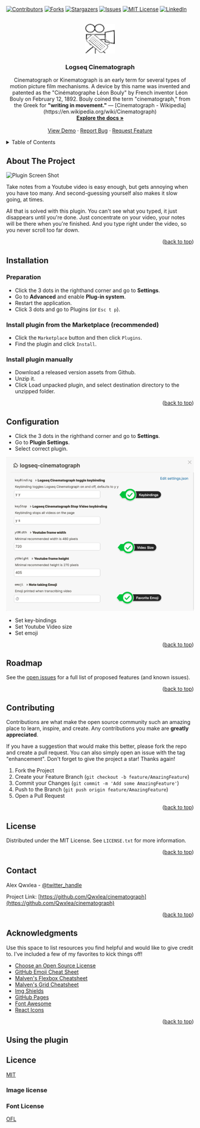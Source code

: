 <div id="top"></div>
<!--
*** Thanks for checking out the logseq-cinematograph. If you have a suggestion
*** that would make this better, please fork the repo and create a pull request
*** or simply open an issue with the tag "enhancement".
*** Don't forget to give the project a star!
*** Thanks again! Now go create something AMAZING! :D
-->



<!-- PROJECT SHIELDS -->
<!--
*** I'm using markdown "reference style" links for readability.
*** Reference links are enclosed in brackets [ ] instead of parentheses ( ).
*** See the bottom of this document for the declaration of the reference variables
*** for contributors-url, forks-url, etc. This is an optional, concise syntax you may use.
*** https://www.markdownguide.org/basic-syntax/#reference-style-links
-->
[![Contributors][contributors-shield]][contributors-url]
[![Forks][forks-shield]][forks-url]
[![Stargazers][stars-shield]][stars-url]
[![Issues][issues-shield]][issues-url]
[![MIT License][license-shield]][license-url]
[![LinkedIn][linkedin-shield]][linkedin-url]



<!-- PROJECT LOGO -->
<br />
<div align="center">
  <a href="https://github.com/QWxleA/logseq-cinematograph">
    <img src="images/icon.png" alt="Logo" width="80" height="80">
  </a>

  <h3 align="center">Logseq Cinematograph</h3>

  <p align="center">
Cinematograph or Kinematograph is an early term for several types of motion picture film mechanisms. A device by this name was invented and patented as the "Cinématographe Léon Bouly" by French inventor Léon Bouly on February 12, 1892. Bouly coined the term "cinematograph," from the Greek for <b>"writing in movement."</b> — [Cinematograph - Wikipedia](https://en.wikipedia.org/wiki/Cinematograph)
    <br />
    <a href="https://github.com/QWxleA/logseq-cinematograph"><strong>Explore the docs »</strong></a>
    <br />
    <br />
    <a href="https://github.com/QWxleA/logseq-cinematograph">View Demo</a>
    ·
    <a href="https://github.com/QWxleA/logseq-cinematograph/issues">Report Bug</a>
    ·
    <a href="https://github.com/QWxleA/logseq-cinematograph/issues">Request Feature</a>
  </p>
</div>



<!-- TABLE OF CONTENTS -->
<details>
  <summary>Table of Contents</summary>
  <ol>
    <li>
      <a href="#about-the-project">About The Project</a>
      <ul>
        <li><a href="#built-with">Built With</a></li>
      </ul>
    </li>
    <li>
      <a href="#getting-started">Getting Started</a>
      <ul>
        <li><a href="#prerequisites">Prerequisites</a></li>
        <li><a href="#installation">Installation</a></li>
      </ul>
    </li>
    <li><a href="#Configuration">Configuration</a></li>
    <li><a href="#roadmap">Roadmap</a></li>
    <li><a href="#contributing">Contributing</a></li>
    <li><a href="#license">License</a></li>
    <li><a href="#contact">Contact</a></li>
    <li><a href="#acknowledgments">Acknowledgments</a></li>
  </ol>
</details>


<!-- ABOUT THE PROJECT -->
## About The Project

![Plugin Screen Shot](images/screenshot.gif)

Take notes from a Youtube video is easy enough, but gets annoying when you have too many. And second-guessing yourself also makes it slow going, at times.

All that is solved with this plugin. You can't see what you typed, it just disappears until you're done. Just concentrate on your video, your notes will be there when you're finished. And you type right under the video, so you never scroll too far down.

<p align="right">(<a href="#top">back to top</a>)</p>

<!-- GETTING STARTED -->

## Installation

### Preparation

- Click the 3 dots in the righthand corner and go to **Settings**.
- Go to **Advanced** and enable **Plug-in system**.
- Restart the application.
- Click 3 dots and go to Plugins (or `Esc t p`).

### Install plugin from the Marketplace (recommended) 

- Click the `Marketplace` button and then click `Plugins`.
- Find the plugin and click `Install`.

### Install plugin manually

- Download a released version assets from Github.
- Unzip it.
- Click Load unpacked plugin, and select destination directory to the unzipped folder.



<p align="right">(<a href="#top">back to top</a>)</p>



<!-- Configuration -->
## Configuration

- Click the 3 dots in the righthand corner and go to **Settings**.
- Go to **Plugin Settings**.
- Select correct plugin.

![configuration](images/configuration.png)

- Set key-bindings
- Set Youtube Video size
- Set emoji

<p align="right">(<a href="#top">back to top</a>)</p>


<!-- ROADMAP -->
## Roadmap

See the [open issues](https://github.com/QWxleA/logseq-cinematograph/issues) for a full list of proposed features (and known issues).

<p align="right">(<a href="#top">back to top</a>)</p>

<!-- CONTRIBUTING -->
## Contributing

Contributions are what make the open source community such an amazing place to learn, inspire, and create. Any contributions you make are **greatly appreciated**.

If you have a suggestion that would make this better, please fork the repo and create a pull request. You can also simply open an issue with the tag "enhancement".
Don't forget to give the project a star! Thanks again!

1. Fork the Project
2. Create your Feature Branch (`git checkout -b feature/AmazingFeature`)
3. Commit your Changes (`git commit -m 'Add some AmazingFeature'`)
4. Push to the Branch (`git push origin feature/AmazingFeature`)
5. Open a Pull Request

<p align="right">(<a href="#top">back to top</a>)</p>



<!-- LICENSE -->
## License

Distributed under the MIT License. See `LICENSE.txt` for more information.

<p align="right">(<a href="#top">back to top</a>)</p>

<!-- CONTACT -->
## Contact

Alex Qwxlea - [@twitter_handle](https://twitter.com/QwxleaA) 

Project Link: [https://github.com/Qwxlea/cinematograph](https://github.com/Qwxlea/cinematograph)

<p align="right">(<a href="#top">back to top</a>)</p>



<!-- ACKNOWLEDGMENTS -->
## Acknowledgments

Use this space to list resources you find helpful and would like to give credit to. I've included a few of my favorites to kick things off!

* [Choose an Open Source License](https://choosealicense.com)
* [GitHub Emoji Cheat Sheet](https://www.webpagefx.com/tools/emoji-cheat-sheet)
* [Malven's Flexbox Cheatsheet](https://flexbox.malven.co/)
* [Malven's Grid Cheatsheet](https://grid.malven.co/)
* [Img Shields](https://shields.io)
* [GitHub Pages](https://pages.github.com)
* [Font Awesome](https://fontawesome.com)
* [React Icons](https://react-icons.github.io/react-icons/search)

<p align="right">(<a href="#top">back to top</a>)</p>



<!-- MARKDOWN LINKS & IMAGES -->
<!-- https://www.markdownguide.org/basic-syntax/#reference-style-links -->
[contributors-shield]: https://img.shields.io/github/contributors/othneildrew/logseq-cinematograph.svg?style=for-the-badge
[contributors-url]: https://github.com/QWxleA/logseq-cinematograph/graphs/contributors
[forks-shield]: https://img.shields.io/github/forks/othneildrew/logseq-cinematograph.svg?style=for-the-badge
[forks-url]: https://github.com/QWxleA/logseq-cinematograph/network/members
[stars-shield]: https://img.shields.io/github/stars/othneildrew/logseq-cinematograph.svg?style=for-the-badge
[stars-url]: https://github.com/QWxleA/logseq-cinematograph/stargazers
[issues-shield]: https://img.shields.io/github/issues/othneildrew/logseq-cinematograph.svg?style=for-the-badge
[issues-url]: https://github.com/QWxleA/logseq-cinematograph/issues
[license-shield]: https://img.shields.io/github/license/othneildrew/logseq-cinematograph.svg?style=for-the-badge
[license-url]: https://github.com/QWxleA/logseq-cinematograph/blob/master/LICENSE.txt
[linkedin-shield]: https://img.shields.io/badge/-LinkedIn-black.svg?style=for-the-badge&logo=linkedin&colorB=555
[linkedin-url]: https://linkedin.com/in/othneildrew
[product-screenshot]: images/screenshot.png


## Using the plugin

## Licence

[MIT](.LICENSE)

### Image license

### Font License

[OFL](./OFL.txt)
